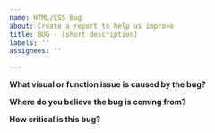```yaml
---
name: HTML/CSS Bug
about: Create a report to help us improve
title: BUG - [short description]
labels: ''
assignees: ''

---
```


**What visual or function issue is caused by the bug?**

**Where do you believe the bug is coming from?**

**How critical is this bug?**
